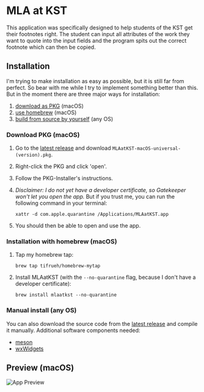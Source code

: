 # MLA at KST

This application was specifically designed to help students of the KST get their footnotes right. The student can input all attributes of the work they want to quote into the input fields and the program spits out the correct footnote which can then be copied.

## Installation

I'm trying to make installation as easy as possible, but it is still far from perfect. So bear with me while I try to implement something better than this.
But in the moment there are three major ways for installation: 

1. [download as PKG](#download-pkg-macos) (macOS)
2. [use homebrew](#installation-with-homebrew-macos) (macOS)
4. [build from source by yourself](#manual-install-any-os) (any OS)

### Download PKG (macOS)

1. Go to the [latest release](https://github.com/tifrueh/mlaatkst/releases/latest) and download `MLAatKST-macOS-universal-(version).pkg`.

2. Right-click the PKG and click 'open'.

3. Follow the PKG-Installer's instructions.

4.  _Disclaimer: I do not yet have a developer certificate, so Gatekeeper won't let you open the app._
    But if you trust me, you can run the following command in your terminal:
    ~~~ shell
    xattr -d com.apple.quarantine /Applications/MLAatKST.app
    ~~~

5. You should then be able to open and use the app.

### Installation with homebrew (macOS)

1.  Tap my homebrew tap:

    ~~~ shell
    brew tap tifrueh/homebrew-mytap
    ~~~

2.  Install MLAatKST (with the `--no-quarantine` flag, because I don't have a developer certificate):

    ~~~ shell
    brew install mlaatkst --no-quarantine
    ~~~

### Manual install (any OS)

You can also download the source code from the [latest release](https://github.com/tifrueh/mlaatkst/releases/latest) and compile it manually.
Additional software components needed:
- [meson](https://mesonbuild.com/SimpleStart.html)
- [wxWidgets](https://www.wxwidgets.org/downloads/) 

## Preview (macOS)

![App Preview](https://raw.githubusercontent.com/tifrueh/mlaatkst/main/resources/macos_en_preview.png)
